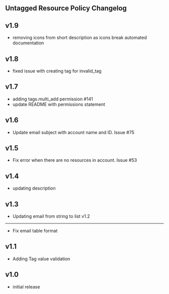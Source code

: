 ## Untagged Resource Policy Changelog

v1.9
----
- removing icons from short description as icons break automated documentation

v1.8
----
- fixed issue with creating tag for invalid_tag

v1.7
----
- adding tags.multi_add permission #141
- update README with permissions statement

v1.6
----
- Update email subject with account name and ID. Issue #75

v1.5
----
- Fix error when there are no resources in account. Issue #53

v1.4
----
- updating description

v1.3
----
- Updating email from string to list
v1.2
----
- Fix email table format

v1.1
-----
- Adding Tag value validation

v1.0
-----
- initial release
